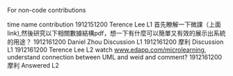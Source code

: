 For non-code contributions

time		name		contribution
1912151200	Terence Lee	L1 首先瞭解一下微課（上面link),然後研究以下相關數據結構pdf，想一下有什麼可以簡單又有效的展示出系統的用途？
1912161200	Daniel Zhou	Discussion L1
1912161200	摩利	Discussion L1
1912161200	Terence Lee	L2 watch www.edapp.com/microlearning, understand connection between UML and weid and comment?
1912161200	摩利	Answered L2

